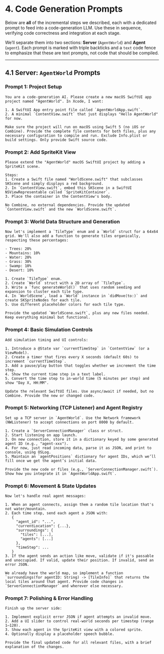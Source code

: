 
# 4. Code Generation Prompts

Below are **all** of the incremental steps we described, each with a dedicated prompt to feed into a code-generation LLM. Use these in sequence, verifying code correctness and integration at each stage.

We’ll separate them into two sections: **Server** (`AgentWorld`) and **Agent** (`agent`). Each prompt is marked with triple backticks and a `text` code fence to emphasize that these are text prompts, not code that should be compiled.

---

## 4.1 Server: `AgentWorld` Prompts

### **Prompt 1: Project Setup**

```text
You are a code-generation AI. Please create a new macOS SwiftUI app project named "AgentWorld". In Xcode, I want:

1. A SwiftUI App entry point file called `AgentWorldApp.swift`.
2. A minimal `ContentView.swift` that just displays "Hello AgentWorld" for now.

Make sure the project will run on macOS using Swift 5 (no iOS or Combine). Provide the complete file contents for both files, plus any necessary configuration to compile and run. Exclude Info.plist or build settings. Only provide Swift source code.
```

### **Prompt 2: Add SpriteKit View**

```text
Please extend the "AgentWorld" macOS SwiftUI project by adding a SpriteKit scene. 

Steps:
1. Create a Swift file named "WorldScene.swift" that subclasses SKScene and simply displays a red background.
2. In `ContentView.swift`, embed this SKScene in a SwiftUI NSViewRepresentable called `SpriteKitContainer`.
3. Place the container in the ContentView's body. 

No Combine, no external dependencies. Provide the updated `ContentView.swift` and the new `WorldScene.swift`.
```

### **Prompt 3: World Data Structure and Generation**

```text
Now let's implement a `TileType` enum and a `World` struct for a 64x64 grid. We'll also add a function to generate tiles organically, respecting these percentages:

- Trees: 20%
- Mountains: 10%
- Water: 20%
- Grass: 30%
- Swamp: 10%
- Desert: 10%

1. Create `TileType` enum.
2. Create `World` struct with a 2D array of `TileType`.
3. Write a `func generateWorld()` that uses random seeding and expansion to cluster each tile type. 
4. In `WorldScene`, load a `World` instance in `didMove(to:)` and create SKSpriteNodes for each tile. 
5. Use different placeholder colors for each tile type. 

Provide the updated `WorldScene.swift`, plus any new files needed. Keep everything minimal but functional.
```

### **Prompt 4: Basic Simulation Controls**

```text
Add simulation timing and UI controls:

1. Introduce a @State var `currentTimeStep` in `ContentView` (or a ViewModel). 
2. Create a timer that fires every X seconds (default 60s) to increment `currentTimeStep`. 
3. Add a pause/play button that toggles whether we increment the time step. 
4. Show the current time step in a text label. 
5. Convert the time step to in-world time (5 minutes per step) and show "Day X, HH:MM".

Update the relevant SwiftUI files. Use async/await if needed, but no Combine. Provide the new or changed code.
```

### **Prompt 5: Networking (TCP Listener) and Agent Registry**

```text
Set up a TCP server in `AgentWorld`. Use the Network framework (NWListener) to accept connections on port 8000 by default. 

1. Create a `ServerConnectionManager` class or struct.
2. Start listening on app launch.
3. On new connection, store it in a dictionary keyed by some generated agent ID (e.g., "agent-xxx").
4. For now, just read incoming data, parse it as JSON, and print to console, using OSLog.
5. Maintain an `agentPositions` dictionary for agent IDs, which we’ll fill once we get the agent’s initial data.

Provide the new code or files (e.g., `ServerConnectionManager.swift`). Show how you integrate it in `AgentWorldApp.swift`.
```

### **Prompt 6: Movement & State Updates**

```text
Now let's handle real agent messages:

1. When an agent connects, assign them a random tile location that's not water/mountain.
2. Each time step, send each agent a JSON with:
   {
     "agent_id": "...",
     "currentLocation": {...},
     "surroundings": {
       "tiles": [...],
       "agents": [...]
     },
     "timeStep": ...
   }
3. If the agent sends an action like move, validate if it's passable and unoccupied. If valid, update their position. If invalid, send an error JSON.

We already have the world map, so implement a function `surroundings(for agentID: String) -> [TileInfo]` that returns the local tiles around that agent. Provide code changes in `ServerConnectionManager` and wherever else necessary.
```

### **Prompt 7: Polishing & Error Handling**

```text
Finish up the server side:

1. Implement explicit error JSON if agent attempts an invalid move.
2. Add a UI slider to control real-world seconds per timestep (range 1–120).
3. Show each agent in the SpriteKit view with a colored sprite. 
4. Optionally display a placeholder speech bubble.

Provide the final updated code for all relevant files, with a brief explanation of the changes. 
```

